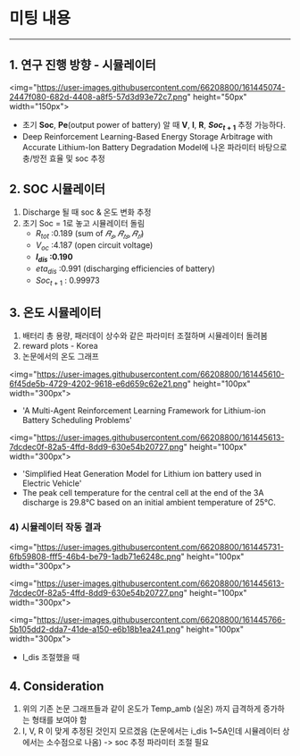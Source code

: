 # 미팅 내용

***


## 1. 연구 진행 방향 - 시뮬레이터

<img="https://user-images.githubusercontent.com/66208800/161445074-2447f080-682d-4408-a8f5-57d3d93e72c7.png" height="50px" width="150px">


   + 초기 **Soc**, **Pe**(output power of battery) 알 때 **V**, **I**, **R**, **$Soc_{t+1}$** 추정 가능하다.
   + Deep Reinforcement Learning-Based Energy Storage Arbitrage with Accurate Lithium-Ion Battery Degradation Model에 나온 파라미터 바탕으로 충/방전 효율 및 soc 추정


## 2.  SOC 시뮬레이터
   1. Discharge 될 때 soc & 온도 변화 추정 
   2. 초기 Soc = 1로 놓고 시뮬레이터 돌림
      + $R_{tot}$ :0.189 (sum of $𝑅_𝑠, 𝑅_{𝑡𝑠}, 𝑅_{𝑡𝑙}$)
      + $V_{oc}$ :4.187 (open circuit voltage)
      + **$I_{dis}$ :0.190** 
      + $eta_{dis}$ :0.991 (discharging efficiencies of battery)
      + $Soc_{t+1}$ : 0.99973


## 3. 온도 시뮬레이터
    
   1) 배터리 총 용량, 패러데이 상수와 같은 파라미터 조절하며 시뮬레이터 돌려봄
   2) reward plots - Korea
   3) 논문에서의 온도 그래프

<img="https://user-images.githubusercontent.com/66208800/161445610-6f45de5b-4729-4202-9618-e6d659c62e21.png" height="100px" width="300px">
   
     
   + 'A Multi-Agent Reinforcement Learning Framework for Lithium-ion Battery Scheduling Problems'
   

<img="https://user-images.githubusercontent.com/66208800/161445613-7dcdec0f-82a5-4ffd-8dd9-630e54b20727.png" height="100px" width="300px">
 
           
   + 'Simplified Heat Generation Model for Lithium ion battery used in Electric Vehicle'    
   + The peak cell temperature for the central cell at the end of the 3A discharge is 29.8°C based on an initial ambient temperature of 25°C. 
    
  


   ### 4) 시뮬레이터 작동 결과

<img="https://user-images.githubusercontent.com/66208800/161445731-6fb59808-fff5-46b4-be79-1adb71e6248c.png" height="100px" width="300px">
   

<img="https://user-images.githubusercontent.com/66208800/161445613-7dcdec0f-82a5-4ffd-8dd9-630e54b20727.png" height="100px" width="300px">
  

<img="https://user-images.githubusercontent.com/66208800/161445766-5b105dd2-dda7-41de-a150-e6b18b1ea241.png" height="100px" width="300px">
   
  
  + I_dis 조절했을 때
   
   ## 4. Consideration 
   1. 위의 기존 논문 그래프들과 같이 온도가 Temp_amb (실온) 까지 급격하게 증가하는 형태를 보여야 함
   2. I, V, R 이 맞게 추정된 것인지 모르겠음 (논문에서는 i_dis 1~5A인데 시뮬레이터 상에서는 소수점으로 나옴) -> soc 추정 파라미터 조절 필요



